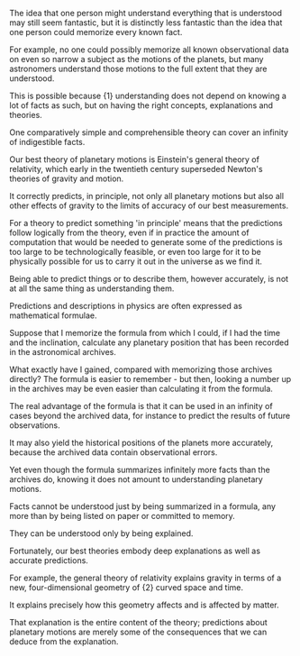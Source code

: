 The idea that one person might understand everything that is understood
may still seem fantastic, but it is distinctly less fantastic than the idea that
one person could memorize every known fact. 

For example, no one could
possibly memorize all known observational data on even so narrow a
subject as the motions of the planets, but many astronomers understand
those motions to the full extent that they are understood. 

This is possible because {1} understanding does not depend on knowing a lot of facts as
such, but on having the right concepts, explanations and theories. 

One comparatively simple and comprehensible theory can cover an infinity of
indigestible facts. 

Our best theory of planetary motions is Einstein's general
theory of relativity, which early in the twentieth century superseded
Newton's theories of gravity and motion. 

It correctly predicts, in principle,
not only all planetary motions but also all other effects of gravity to the
limits of accuracy of our best measurements. 

For a theory to predict
something 'in principle' means that the predictions follow logically from the
theory, even if in practice the amount of computation that would be needed
to generate some of the predictions is too large to be technologically
feasible, or even too large for it to be physically possible for us to carry it
out in the universe as we find it.

Being able to predict things or to describe them, however accurately, is not
at all the same thing as understanding them. 

Predictions and descriptions in
physics are often expressed as mathematical formulae. 

Suppose that I
memorize the formula from which I could, if I had the time and the
inclination, calculate any planetary position that has been recorded in the
astronomical archives. 

What exactly have I gained, compared with
memorizing those archives directly? The formula is easier to remember -
but then, looking a number up in the archives may be even easier than
calculating it from the formula. 

The real advantage of the formula is that it
can be used in an infinity of cases beyond the archived data, for instance to
predict the results of future observations. 

It may also yield the historical
positions of the planets more accurately, because the archived data contain
observational errors. 

Yet even though the formula summarizes infinitely
more facts than the archives do, knowing it does not amount to
understanding planetary motions. 

Facts cannot be understood just by being
summarized in a formula, any more than by being listed on paper or
committed to memory. 

They can be understood only by being explained.

Fortunately, our best theories embody deep explanations as well as accurate
predictions. 

For example, the general theory of relativity explains gravity in
terms of a new, four-dimensional geometry of {2} curved space and time.

It explains precisely how this geometry affects and is affected by matter.

That explanation is the entire content of the theory; predictions about
planetary motions are merely some of the consequences that we can deduce
from the explanation.
